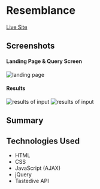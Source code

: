 # Resemblance

[Live Site]()

## Screenshots

#### Landing Page & Query Screen
![landing page](/images/landing-page)


#### Results
![results of input](results-image-1.jpg)
![results of input](results-image-2.jpg)

## Summary
  

## Technologies Used
  * HTML
  * CSS
  * JavaScript (AJAX)
  * jQuery
  * Tastedive API
